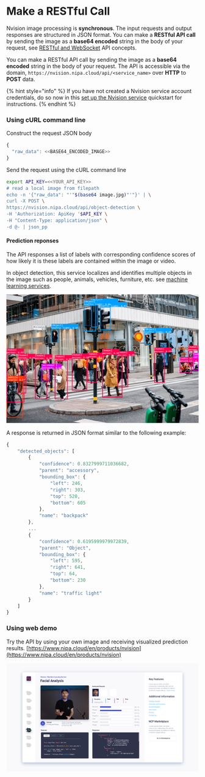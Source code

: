 # Make a RESTful Call

Nvision image processing is **synchronous**. The input requests and output responses are structured in JSON format. You can make a **RESTful API call** by sending the image as a **base64 encoded** string in the body of your request, see [RESTful and WebSocket](https://docs.nipa.cloud/knowledge-base/api-concepts/) API concepts.  
  
You can make a RESTful API call by sending the image as a **base64 encoded** string in the body of your request. The API is accessible via the domain, `https://nvision.nipa.cloud/api/<service_name>` over **HTTP** to **POST** data.

{% hint style="info" %}
If you have not created a Nvision service account credentials, do so now in this [set up the Nvision service](https://nvision-docs.nipa.cloud/quickstarts/set-up-the-nvision-service) quickstart for instructions.
{% endhint %}

### Using cURL command line

Construct the request JSON body

```javascript
{
  "raw_data": <<BASE64_ENCODED_IMAGE>>
}
```

Send the request using the cURL command line

```bash
export API_KEY=<<YOUR_API_KEY>>
# read a local image from filepath
echo -n '{"raw_data": "'"$(base64 image.jpg)"'"}' | \
curl -X POST \
https://nvision.nipa.cloud/api/object-detection \
-H 'Authorization: ApiKey '$API_KEY \
-H "Content-Type: application/json" \
-d @- | json_pp
```

#### Prediction reponses <a id="prediction-results"></a>

The API responses a list of labels with corresponding confidence scores of how likely it is these labels are contained within the image or video.

In object detection, this service localizes and identifies multiple objects in the image such as people, animals, vehicles, furniture, etc. see [machine learning services](https://docs.nipa.cloud/knowledge-base/machine-learning-services/?preview_id=248&preview_nonce=3ce72ed05b&preview=true).

![](../.gitbook/assets/street.png)

A response is returned in JSON format similar to the following example:

```javascript
{
    "detected_objects": [
        {
            "confidence": 0.8327999711036682,
            "parent": "accessory",
            "bounding_box": {
                "left": 246,
                "right": 303,
                "top": 520,
                "bottom": 605
            },
            "name": "backpack"
        },
        ...
        {
            "confidence": 0.6195999979972839,
            "parent": "Object",
            "bounding_box": {
                "left": 595,
                "right": 641,
                "top": 64,
                "bottom": 230
            },
            "name": "traffic light"
        }
    ]
}
```

### Using web demo

Try the API by using your own image and receiving visualized prediction results. [https://www.nipa.cloud/en/products/nvision](https://www.nipa.cloud/en/products/nvision)

![](../.gitbook/assets/screenshot-from-2020-01-02-17-08-10.png)

